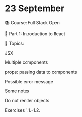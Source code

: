 # 23 September

📚 Course: Full Stack Open

🧩 Part 1: Introduction to React

🔖 Topics: 

JSX

Multiple components

props: passing data to components

Possible error message

Some notes

Do not render objects

Exercises 1.1.-1.2.
